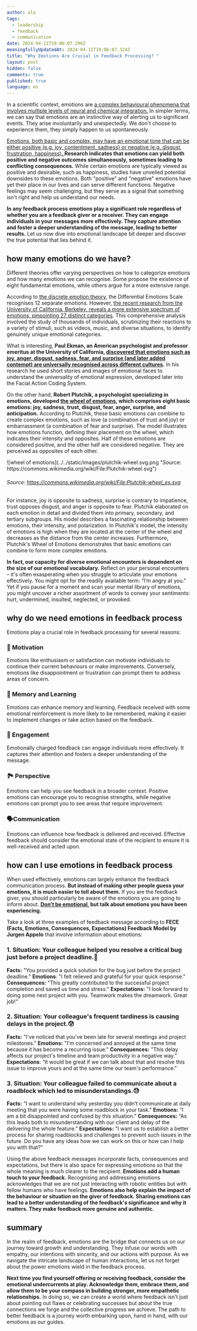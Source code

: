 ```yaml
---
author: ula
tags:
  - leadership
  - feedback
  - communication
date: 2024-04-11T19:06:07.296Z
meaningfullyUpdatedAt: 2024-04-11T19:06:07.324Z
title: "Why Emotions Are Crucial in Feedback Processing? "
layout: post
hidden: false
comments: true
published: true
language: en
---
```

In a scientific context, emotions are [a complex behavioural phenomena that involves multiple levels of neural and chemical integration.](https://psycnet.apa.org/record/1951-07758-022) In simpler terms, we can say that emotions are an instinctive way of alerting us to significant events. They arise involuntarily and unexpectedly. We don't choose to experience them, they simply happen to us spontaneously.

[Emotions, both basic and complex, may have an emotional tone that can be either positive (e.g. joy, contentment, sadness) or negative (e.g. disgust, frustration, happiness). ](https://www.ncbi.nlm.nih.gov/pmc/articles/PMC5397534/)**Research indicates that emotions can yield both positive and negative outcomes simultaneously, sometimes leading to conflicting consequences.** While certain emotions are typically viewed as positive and desirable, such as happiness, studies have unveiled potential downsides to these emotions. Both "positive" and "negative" emotions have yet their place in our lives and can serve different functions. Negative feelings may seem challenging, but they serve as a signal that something isn't right and help us understand our needs.

**In any feedback process emotions play a significant role regardless of whether you are a feedback giver or a receiver. They can engage individuals in your messages more effectively. They capture attention and foster a deeper understanding of the message, leading to better results.** Let us now dive into emotional landscape bit deeper and discover the true potential that lies behind it. 

## how many emotions do we have?

Different theories offer varying perspectives on how to categorize emotions and how many emotions we can recognise. Some propose the existence of eight fundamental emotions, while others argue for a more extensive range. 

According to [the discrete emotion theory](https://psychology.fandom.com/wiki/Discrete_emotion_theory), the Differential Emotions Scale recognises 12 separate emotions. However, [the recent research from the University of California, Berkeley, reveals a more extensive spectrum of emotions, pinpointing 27 distinct categories](https://greatergood.berkeley.edu/article/item/how_many_different_human_emotions_are_there). This comprehensive analysis involved the study of thousands of individuals, scrutinizing their reactions to a variety of stimuli, such as videos, music, and diverse situations, to identify genuinely unique emotional categories.

What is interesting, **Paul Ekman, an American psychologist and professor emeritus at the University of California, [discovered that emotions such as joy, anger, disgust, sadness, fear, and surprise (and later added contempt) are universally recognised across different cultures](https://www.paulekman.com/universal-emotions/).** In his research he used short stories and images of emotional faces to understand the universality of emotional expression, developed later into the Facial Action Coding System. 

On the other hand, **Robert Plutchik, a psychologist specializing in emotions, developed [the wheel of emotions](https://www.6seconds.org/2022/03/13/plutchik-wheel-emotions/?gad_source=1), which comprises eight basic emotions: joy, sadness, trust, disgust, fear, anger, surprise, and anticipation.** According to Plutchik, these basic emotions can combine to create complex emotions, such as love (a combination of trust and joy) or embarrassment (a combination of fear and surprise). The model illustrates how emotions function, defining their placement on the wheel, which indicates their intensity and opposites. Half of these emotions are considered positive, and the other half are considered negative. They are perceived as opposites of each other.     

<div className="image">![wheel of emotions](../../static/images/plutchik-wheel.svg.png "Source: https://commons.wikimedia.org/wiki/File:Plutchik-wheel.svg")</div>

###### Source: https://commons.wikimedia.org/wiki/File:Plutchik-wheel_es.svg

For instance, joy is opposite to sadness, surprise is contrary to impatience, trust opposes disgust, and anger is opposite to fear. Plutchik elaborated on each emotion in detail and divided them into primary, secondary, and tertiary subgroups. His model describes a fascinating relationship between emotions, their intensity, and polarization. In Plutchik's model, the intensity of emotions is high when they are located at the center of the wheel and decreases as the distance from the center increases. Furthermore, Plutchik's Wheel of Emotions demonstrates that basic emotions can combine to form more complex emotions.

**In fact, our capacity for diverse emotional encounters is dependent on the size of our emotional vocabulary.** Reflect on your personal encounters – it's often exasperating when you struggle to articulate your emotions effectively. You might opt for the readily available term: “I’m angry at you." Yet if you pause for a moment and scan your mental library of emotions, you might uncover a richer assortment of words to convey your sentiments: hurt, undermined, insulted, neglected, or provoked.

## why do we need emotions in feedback process

Emotions play a crucial role in feedback processing for several reasons:  

### 🚀 Motivation

Emotions like enthusiasm or satisfaction can motivate individuals to continue their current behaviours or make improvements. Conversely, emotions like disappointment or frustration can prompt them to address areas of concern.  

### 🧠 Memory and Learning

Emotions can enhance memory and learning. Feedback received with some emotional reinforcement is more likely to be remembered, making it easier to implement changes or take action based on the feedback.  

### 🤝 Engagement

Emotionally charged feedback can engage individuals more effectively. It captures their attention and fosters a deeper understanding of the message. 

### 🏞 Perspective

Emotions can help you see feedback in a broader context. Positive emotions can encourage you to recognise strengths, while negative emotions can prompt you to see areas that require improvement.  

### 🗣Communication

Emotions can influence how feedback is delivered and received. Effective feedback should consider the emotional state of the recipient to ensure it is well-received and acted upon.

## how can I use emotions in feedback process

When used effectively, emotions can largely enhance the feedback communication process. **But instead of making other people guess your emotions, it is much easier to tell about them.** If you are the feedback giver, you should particularly be aware of the emotions you are going to inform about. **[Don’t be emotional](https://brightinventions.pl/blog/8-mistakes-you-make-while-giving-constructive-feedback/), but talk about emotions you have been experiencing.**

<YouTubeEmbed url='https://www.youtube.com/watch?v=dOkyKyVFnSs&t=2s' />

Take a look at three examples of feedback message according to **FECE (Facts, Emotions, Consequences, Expectations) Feedback Model by Jurgen Appelo** that involve information about emotions:  

### 1. Situation: Your colleague helped you resolve a critical bug just before a project deadline.🥳 

   **Facts:** "You provided a quick solution for the bug just before the project deadline."
   **Emotions**: "I felt relieved and grateful for your quick response."
   **Consequences:** "This greatly contributed to the successful project completion and saved us time and stress."
   **Expectations:** "I look forward to doing some next project with you. Teamwork makes the dreamwork. Great job!"

### 2. Situation: Your colleague's frequent tardiness is causing delays in the project.😰 

   **Facts:** "I've noticed that you've been late for several meetings and project milestones."
   **Emotions:** "I'm concerned and annoyed at the same time because it has become a recurring issue."
   **Consequences:** "This delay affects our project's timeline and team productivity in a negative way.”
   **Expectations**: “It would be great if we can talk about that and resolve this issue to improve yours and at the same time our team's performance."  

### 3. Situation: Your colleague failed to communicate about a roadblock which led to misunderstandings.😓

**Facts:** “I want to understand why yesterday you didn’t communicate at daily meeting that you were having some roadblock in your task.” 
**Emotions:** “I  am a bit disappointed and confused by this situation."
**Consequences:** “As this leads both to misunderstanding with our client and delay of the delivering the whole feature.” 
**Expectations:** "I want us to establish a better process for sharing roadblocks and challenges to prevent such issues in the future. Do you have any ideas how we can work on this or how can I help you with that?"

Using the above feedback messages incorporate facts, consequences and expectations, but there is also space for expressing emotions so that the whole meaning is much clearer to the recipient. **Emotions add a human touch to your feedback.** Recognising and addressing emotions acknowledges that we are not just interacting with robotic entities but with fellow humans who have feelings. **Emotions also help explain the impact of the behaviour or situation on the giver of feedback. Sharing emotions can lead to a better understanding of the feedback's significance and why it matters. They make feedback more genuine and authentic.**

## summary  

In the realm of feedback, emotions are the bridge that connects us on our journey toward growth and understanding. They infuse our words with empathy, our intentions with sincerity, and our actions with purpose. As we navigate the intricate landscape of human interactions, let us not forget about the power emotions wield in the feedback process. 

**Next time you find yourself offering or receiving feedback, consider the emotional undercurrents at play. Acknowledge them, embrace them, and allow them to be your compass in building stronger, more empathetic relationships.** In doing so, we can create a world where feedback isn't just about pointing out flaws or celebrating successes but about the true connections we forge and the collective progress we achieve. The path to better feedback is a journey worth embarking upon, hand in hand, with our emotions as our guides.
